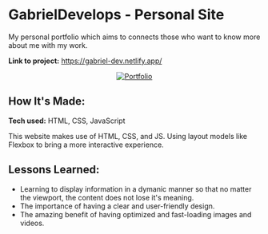 ﻿# GabrielDevelops - Personal Site
My personal portfolio which aims to connects those who want to know more about me with my work. 

**Link to project:** https://gabriel-dev.netlify.app/

<p align="center">
  <a href="https://gabriel-dev.netlify.app/">
    <img src="gabriel-dev-preview-small.gif" max-width="1000px" alt="Portfolio"/>
  </a>
</p>

## How It's Made:

**Tech used:** HTML, CSS, JavaScript

This website makes use of HTML, CSS, and JS. Using layout models like Flexbox to bring a more interactive experience.

## Lessons Learned:

- Learning to display information in a dymanic manner so that no matter the viewport, the content does not lose it's meaning.
- The importance of having a clear and user-friendly design.
- The amazing benefit of having optimized and fast-loading images and videos.
